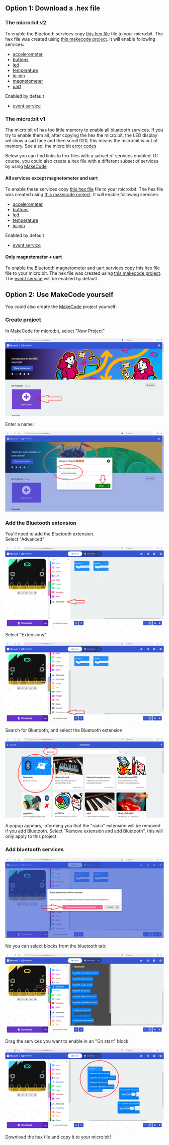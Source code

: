 ## Option 1: Download a .hex file

### The micro:bit v2
To enable the Bluetooth services copy
[this hex file](../hex/microbit-v2-bluetooth-all-services-active.hex)
file to your micro:bit. The hex file was created using [this makecode project](https://makecode.microbit.org/_cdLL0DH1Hc02).
It will enable following services:

  - [accelerometer](../accelerometer.md)
  - [buttons](../buttons.md)
  - [led](../led.md)
  - [temperature](../temperature.md)
  - [io-pin](../io_pin.md)
  - [magnetometer](../magnetometer.md)
  - [uart](../uart.md)

Enabled by default

  - [event service](../events_v2.md)
  
### The micro:bit v1
The micro:bit v1 has too little memory to enable all bluetooth services. If you try to enable them all, after 
copying the hex the micro:bit, the LED display wil show a sad face and then scroll 020, this means the micro:bit is out of memory.
See also: the micro:bit [error codes](https://makecode.microbit.org/device/error-codes)

Below you can find links to hex files with a subset of services enabled. Of course, you could also create a hex file
with a different subset of services by using [MakeCode](#option-2-use-makecode-yourself)

#### All services except magnetometer and uart
To enable these services copy
[this hex file](../hex/microbit-v1-bluetooth-without-magnetometer-or-uart.hex)
file to your micro:bit. The hex file was created using [this makecode project](https://makecode.microbit.org/_c5RJFdEqkdAs).
It will enable following services:

  - [accelerometer](../accelerometer.md)
  - [buttons](../buttons.md)
  - [led](../led.md)
  - [temperature](../temperature.md)
  - [io-pin](../io_pin.md)

Enabled by default

  - [event service](../events_v1.md)

#### Only magnetometer + uart
To enable the Bluetooth [magnetometer](../magnetometer.md) and [uart](../uart.md) services copy
[this hex file](../hex/microbit-v1-bluetooth-magnetometer-uart.hex)
file to your micro:bit. The hex file was created using [this makecode project](https://makecode.microbit.org/_YHz6WqMqKA7E).
The [event service](../events_v1.md) will be enabled by default


## Option 2: Use MakeCode yourself
You could also create the [MakeCode](https://makecode.microbit.org) project yourself:  

### Create project
In MakeCode for micro:bit, select "New Project"  

![New project](makecode-1.png)  
  
Enter a name:

![Name project](makecode-2.png)  


### Add the Bluetooth extension
You'll need to add the Bluetooth extension.   
Select "Advanced"

![Create project](makecode-3.png)  

Select "Extensions"  

![Create project](makecode-4.png)  

Search for Bluetooth, and select the Bluetooth extension

![Create project](makecode-5.png)  

A popup appears, informing you that the "radio" extension will be removed if you add Bluetooth. 
Select "Remove extension and add Bluetooth", this will only apply to this project.  

### Add bluetooth services
![Create project](makecode-6.png)  

No you can select blocks from the bluetooth tab:  

![Create project](makecode-7.png)  

Drag the services you want to enable in an "On start" block  

![Create project](makecode-8.png)  

Download the hex file and copy it to your micro:bit!  

